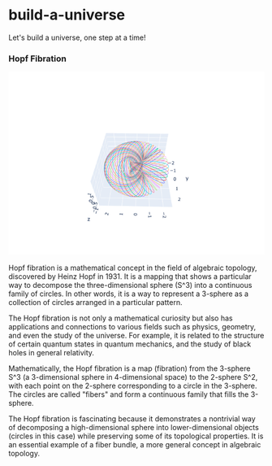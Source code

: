 # build-a-universe

Let's build a universe, one step at a time!


### Hopf Fibration
![Hopf Fibration](hopf_fibration.gif)


Hopf fibration is a mathematical concept in the field of algebraic topology, discovered by Heinz Hopf in 1931. It is a mapping that shows a particular way to decompose the three-dimensional sphere (S^3) into a continuous family of circles. In other words, it is a way to represent a 3-sphere as a collection of circles arranged in a particular pattern.

The Hopf fibration is not only a mathematical curiosity but also has applications and connections to various fields such as physics, geometry, and even the study of the universe. For example, it is related to the structure of certain quantum states in quantum mechanics, and the study of black holes in general relativity.

Mathematically, the Hopf fibration is a map (fibration) from the 3-sphere S^3 (a 3-dimensional sphere in 4-dimensional space) to the 2-sphere S^2, with each point on the 2-sphere corresponding to a circle in the 3-sphere. The circles are called "fibers" and form a continuous family that fills the 3-sphere.

The Hopf fibration is fascinating because it demonstrates a nontrivial way of decomposing a high-dimensional sphere into lower-dimensional objects (circles in this case) while preserving some of its topological properties. It is an essential example of a fiber bundle, a more general concept in algebraic topology.

